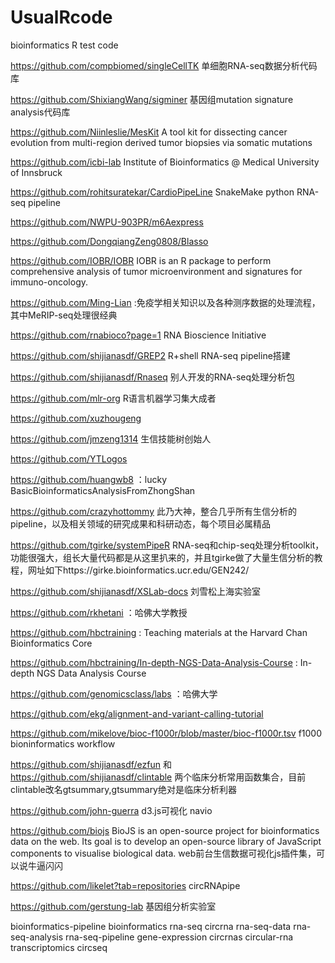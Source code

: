# UsualRcode
bioinformatics R test code

https://github.com/compbiomed/singleCellTK  单细胞RNA-seq数据分析代码库

https://github.com/ShixiangWang/sigminer 基因组mutation signature analysis代码库

https://github.com/Niinleslie/MesKit  A tool kit for dissecting cancer evolution from multi-region derived tumor biopsies via somatic mutations

https://github.com/icbi-lab  Institute of Bioinformatics @ Medical University of Innsbruck

https://github.com/rohitsuratekar/CardioPipeLine SnakeMake python RNA-seq pipeline

https://github.com/NWPU-903PR/m6Aexpress 

https://github.com/DongqiangZeng0808/Blasso

https://github.com/IOBR/IOBR IOBR is an R package to perform comprehensive analysis of tumor microenvironment and signatures for immuno-oncology.

https://github.com/Ming-Lian :免疫学相关知识以及各种测序数据的处理流程，其中MeRIP-seq处理很经典

https://github.com/rnabioco?page=1 RNA Bioscience Initiative

https://github.com/shijianasdf/GREP2 R+shell RNA-seq pipeline搭建

https://github.com/shijianasdf/Rnaseq 别人开发的RNA-seq处理分析包

https://github.com/mlr-org  R语言机器学习集大成者

https://github.com/xuzhougeng

https://github.com/jmzeng1314  生信技能树创始人

https://github.com/YTLogos

https://github.com/huangwb8 ：lucky BasicBioinformaticsAnalysisFromZhongShan

https://github.com/crazyhottommy  此乃大神，整合几乎所有生信分析的pipeline，以及相关领域的研究成果和科研动态，每个项目必属精品

https://github.com/tgirke/systemPipeR  RNA-seq和chip-seq处理分析toolkit，功能很强大，组长大量代码都是从这里扒来的，并且tgirke做了大量生信分析的教程，网址如下https://girke.bioinformatics.ucr.edu/GEN242/

https://github.com/shijianasdf/XSLab-docs  刘雪松上海实验室

https://github.com/rkhetani ：哈佛大学教授

https://github.com/hbctraining : Teaching materials at the Harvard Chan Bioinformatics Core

https://github.com/hbctraining/In-depth-NGS-Data-Analysis-Course : In-depth NGS Data Analysis Course

https://github.com/genomicsclass/labs ：哈佛大学

https://github.com/ekg/alignment-and-variant-calling-tutorial

https://github.com/mikelove/bioc-f1000r/blob/master/bioc-f1000r.tsv  f1000 bioninformatics workflow

https://github.com/shijianasdf/ezfun 和 https://github.com/shijianasdf/clintable 两个临床分析常用函数集合，目前clintable改名gtsummary,gtsummary绝对是临床分析利器

https://github.com/john-guerra d3.js可视化 navio

https://github.com/biojs  BioJS is an open-source project for bioinformatics data on the web. Its goal is to develop an open-source library of JavaScript components to visualise biological data. web前台生信数据可视化js插件集，可以说牛逼闪闪

https://github.com/likelet?tab=repositories circRNApipe

https://github.com/gerstung-lab 基因组分析实验室

bioinformatics-pipeline bioinformatics rna-seq circrna rna-seq-data rna-seq-analysis rna-seq-pipeline gene-expression circrnas circular-rna transcriptomics circseq

